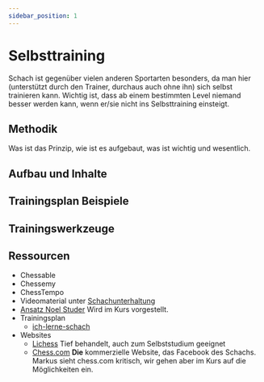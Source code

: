 ```yaml
---
sidebar_position: 1
---
```

# Selbsttraining

Schach ist gegenüber vielen anderen Sportarten besonders, da man hier (unterstützt durch den Trainer, durchaus auch ohne ihn) sich selbst trainieren kann. Wichtig ist, dass ab einem bestimmten Level niemand besser werden kann, wenn er/sie nicht ins Selbsttraining einsteigt.

## Methodik

Was ist das Prinzip, wie ist es aufgebaut, was ist wichtig und wesentlich.

## Aufbau und Inhalte

## Trainingsplan Beispiele

## Trainingswerkzeuge

## Ressourcen

* Chessable
* Chessemy
* ChessTempo
* Videomaterial unter [Schachunterhaltung](./schachunterhaltung)
* [Ansatz Noel Studer](https://nextlevelchesscourses.teachable.com/p/next-level-training) Wird im Kurs vorgestellt.
* Trainingsplan
  * [ich-lerne-schach](https://www.ich-lerne-schach.de/public_files/Trainingsplan.pdf)
* Websites
  * [Lichess](https://lichess.org) Tief behandelt, auch zum Selbststudium geeignet
  * [Chess.com](https://chess.com) **Die** kommerzielle Website, das Facebook des Schachs. Markus sieht chess.com kritisch, wir gehen aber im Kurs auf die Möglichkeiten ein.
